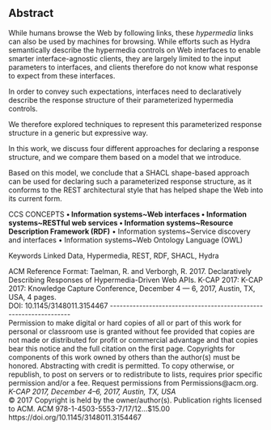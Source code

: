 ## Abstract
<!-- Context      -->
While humans browse the Web by following links,
these _hypermedia_ links can also be used by machines for browsing.
While efforts such as Hydra semantically describe
the hypermedia controls on Web interfaces
to enable smarter interface-agnostic clients,
they are largely limited to the input parameters to interfaces,
and clients therefore do not know what response to expect from these interfaces.
<!-- Need         -->
In order to convey such expectations,
interfaces need to declaratively describe the response structure
of their parameterized hypermedia controls.
<!-- Task         -->
We therefore explored techniques to represent this parameterized response structure
in a generic but expressive way.
<!-- Object       -->
In this work, we discuss four different approaches for declaring a response structure,
and we compare them based on a model that we introduce.
<!-- Findings     -->
<!-- Conclusion   -->
Based on this model, we conclude that a SHACL shape-based approach
can be used for declaring such a parameterized response structure,
as it conforms to the REST architectural style that has helped shape the Web into its current form.
<!-- Perspectives -->

<span class="printonly">
    <span id="ccsconcepts"><span class="title">CCS CONCEPTS</span></span>
<span style="font-weight:bold">• Information systems~Web interfaces   • Information systems~RESTful web services   • Information systems~Resource Description Framework (RDF)</span>   • Information systems~Service discovery and interfaces   • Information systems~Web Ontology Language (OWL)
</span>

<span id="keywords"><span class="title">Keywords</span> Linked Data, Hypermedia, REST, RDF, SHACL, Hydra</span>

<span class="printonly" id="acmreferenceformat">
<span class="title">ACM Reference Format:</span>
Taelman, R. and Verborgh, R. 2017. Declaratively Describing Responses of Hypermedia-Driven Web APIs. K-CAP 2017: K-CAP 2017: Knowledge Capture Conference, December 4 — 6, 2017, Austin, TX, USA, 4 pages.<br />
DOI: 10.1145/3148011.3154467
</span>

<span class="printonly firstpagefooter">
<span class="footnotecopyright">
------------------------------------------------------------------<br />
Permission to make digital or hard copies of all or part of this work for personal or classroom use is granted without fee provided that copies are not made or distributed for profit or commercial advantage and that copies bear this notice and the full citation on the first page. Copyrights for components of this work owned by others than the author(s) must be honored. Abstracting with credit is permitted. To copy otherwise, or republish, to post on servers or to redistribute to lists, requires prior specific permission and/or a fee. Request permissions from Permissions@acm.org.<br />
<span style="font-style:italic">K-CAP 2017, December 4–6, 2017, Austin, TX, USA</span><br />
© 2017 Copyright is held by the owner/author(s). Publication rights licensed to ACM.
ACM 978-1-4503-5553-7/17/12…$15.00<br />
https://doi.org/10.1145/3148011.3154467
</span>
</span>

